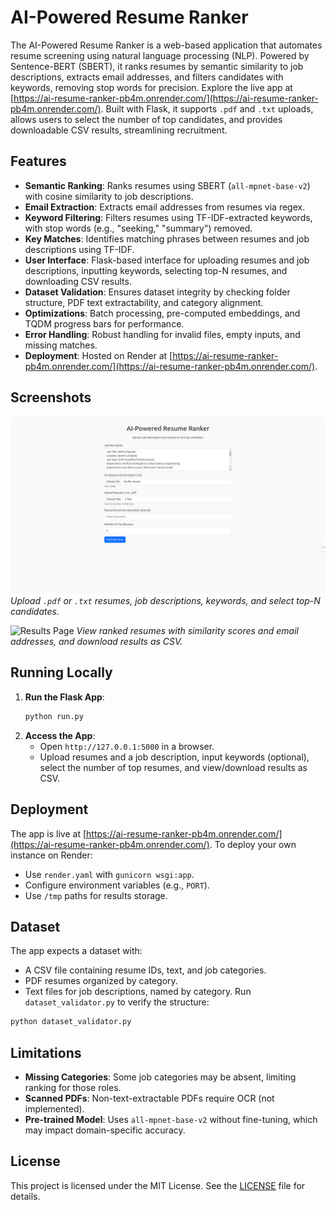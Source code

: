 # AI-Powered Resume Ranker

The AI-Powered Resume Ranker is a web-based application that automates resume screening using natural language processing (NLP). Powered by Sentence-BERT (SBERT), it ranks resumes by semantic similarity to job descriptions, extracts email addresses, and filters candidates with keywords, removing stop words for precision. Explore the live app at [https://ai-resume-ranker-pb4m.onrender.com/](https://ai-resume-ranker-pb4m.onrender.com/). Built with Flask, it supports `.pdf` and `.txt` uploads, allows users to select the number of top candidates, and provides downloadable CSV results, streamlining recruitment.

## Features
- **Semantic Ranking**: Ranks resumes using SBERT (`all-mpnet-base-v2`) with cosine similarity to job descriptions.
- **Email Extraction**: Extracts email addresses from resumes via regex.
- **Keyword Filtering**: Filters resumes using TF-IDF-extracted keywords, with stop words (e.g., "seeking," "summary") removed.
- **Key Matches**: Identifies matching phrases between resumes and job descriptions using TF-IDF.
- **User Interface**: Flask-based interface for uploading resumes and job descriptions, inputting keywords, selecting top-N resumes, and downloading CSV results.
- **Dataset Validation**: Ensures dataset integrity by checking folder structure, PDF text extractability, and category alignment.
- **Optimizations**: Batch processing, pre-computed embeddings, and TQDM progress bars for performance.
- **Error Handling**: Robust handling for invalid files, empty inputs, and missing matches.
- **Deployment**: Hosted on Render at [https://ai-resume-ranker-pb4m.onrender.com/](https://ai-resume-ranker-pb4m.onrender.com/).

## Screenshots
![Upload Interface](screenshots/upload.png)
*Upload `.pdf` or `.txt` resumes, job descriptions, keywords, and select top-N candidates.*

![Results Page](screenshots/result.png)
*View ranked resumes with similarity scores and email addresses, and download results as CSV.*

## Running Locally
1. **Run the Flask App**:
   ```bash
   python run.py
   ```
2. **Access the App**:
   - Open `http://127.0.0.1:5000` in a browser.
   - Upload resumes and a job description, input keywords (optional), select the number of top resumes, and view/download results as CSV.

## Deployment
The app is live at [https://ai-resume-ranker-pb4m.onrender.com/](https://ai-resume-ranker-pb4m.onrender.com/). To deploy your own instance on Render:
- Use `render.yaml` with `gunicorn wsgi:app`.
- Configure environment variables (e.g., `PORT`).
- Use `/tmp` paths for results storage.

## Dataset
The app expects a dataset with:
- A CSV file containing resume IDs, text, and job categories.
- PDF resumes organized by category.
- Text files for job descriptions, named by category.
Run `dataset_validator.py` to verify the structure:
```bash
python dataset_validator.py
```

## Limitations
- **Missing Categories**: Some job categories may be absent, limiting ranking for those roles.
- **Scanned PDFs**: Non-text-extractable PDFs require OCR (not implemented).
- **Pre-trained Model**: Uses `all-mpnet-base-v2` without fine-tuning, which may impact domain-specific accuracy.

## License
This project is licensed under the MIT License. See the [LICENSE](LICENSE) file for details.
